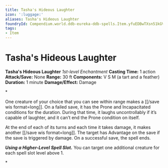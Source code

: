```yaml
---
title: Tasha's Hideous Laughter
icon: ':luggage:'
aliases: Tasha's Hideous Laughter
foundryId: Compendium.world.ddb-eureka-ddb-spells.Item.yfuEDBwTXsn51kGV
tags:
- Item
---
```


# Tasha's Hideous Laughter

**Tasha's Hideous Laughter**
_1st-level Enchantment_
**Casting Time:** 1 action
**Attack/Save:** None
**Range:** 30 ft
**Components:** V S M (a tart and a feather)
**Duration:** 1 minute
**Damage/Effect:** Damage

*<p>One creature of your choice that you can see within range makes a [[/save wis format=long]]. On a failed save, it has the Prone and Incapacitated conditions for the duration. During that time, it laughs uncontrollably if it’s capable of laughter, and it can’t end the Prone condition on itself.

At the end of each of its turns and each time it takes damage, it makes another [[/save wis format=long]]. The target has Advantage on the save if the save is triggered by damage. On a successful save, the spell ends.

***Using a Higher-Level Spell Slot.*** You can target one additional creature for each spell slot level above 1.</p>*
